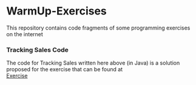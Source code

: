 # WarmUp-Exercises
This repository contains code fragments of some programming exercises on the internet
<h3>Tracking Sales Code</h3>
The code for Tracking Sales written here above (in Java) is a solution proposed for the exercise that can be found at<br>
<a href="https://www.ece.iastate.edu/~alexs/classes/2007_Fall_207/lab_manual/chapter7_lab.pdf">Exercise</a>
